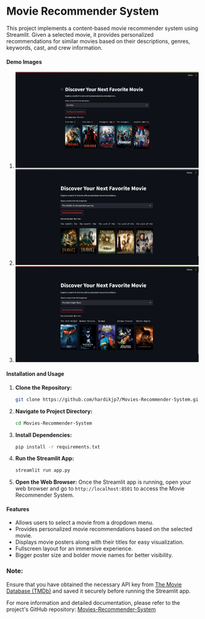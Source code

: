 # Movie Recommender System

This project implements a content-based movie recommender system using Streamlit. Given a selected movie, it provides personalized recommendations for similar movies based on their descriptions, genres, keywords, cast, and crew information.

#### Demo Images

1. ![](data/img1.png)
2. ![](data/img2.png)
3. ![](data/img3.png)

#### Installation and Usage

1. **Clone the Repository:**
   ```bash
   git clone https://github.com/hardikjp7/Movies-Recommender-System.git
   ```

2. **Navigate to Project Directory:**
   ```bash
   cd Movies-Recommender-System
   ```

3. **Install Dependencies:**
   ```bash
   pip install -r requirements.txt
   ```

4. **Run the Streamlit App:**
   ```bash
   streamlit run app.py
   ```

5. **Open the Web Browser:**
   Once the Streamlit app is running, open your web browser and go to `http://localhost:8501` to access the Movie Recommender System.

#### Features

- Allows users to select a movie from a dropdown menu.
- Provides personalized movie recommendations based on the selected movie.
- Displays movie posters along with their titles for easy visualization.
- Fullscreen layout for an immersive experience.
- Bigger poster size and bolder movie names for better visibility.

### Note:

Ensure that you have obtained the necessary API key from [The Movie Database (TMDb)](https://www.themoviedb.org/documentation/api) and saved it securely before running the Streamlit app.

For more information and detailed documentation, please refer to the project's GitHub repository: [Movies-Recommender-System](https://github.com/hardikjp7/Movies-Recommender-System)
